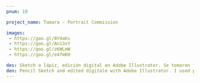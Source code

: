 ```yaml
---
pnum: 19

project_name: Tamara - Portrait Commission

images:
 - https://goo.gl/8Y4aKs
 - https://goo.gl/An13xY
 - https://goo.gl/zKWLmW
 - https://goo.gl/e4fmKH

des: Sketch a lápiz, edición digital en Adobe Illustrator. Se tomaron fotos de referencia de la persona para poder caricaturizarla en una ilustración. Así mismo tomé en cuenta los gustos y la personalidad de la misma, para poder plasmarlo en este caso en las diferentes emociones y la blusa bordada. Se hicieron revisiones con el cliente y se eligio la imagen final (fondo rosa).
den: Pencil Sketch and edited digitale with Adobe Illustrator. I used picture of the person as reference, in order to make the illustration. I also considered her personality, and her passion for folkloric dance, it is reflected here in her different emotion faces and in her embroidered blouse. There were some revisions before selecting the final image (pink background).
---
```

